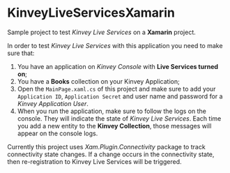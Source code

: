 # KinveyLiveServicesXamarin
Sample project to test *Kinvey Live Services* on a **Xamarin** project.

In order to test *Kinvey Live Services* with this application you need to make sure that:

1. You have an application on _Kinvey Console_ with __Live Services turned on__;
2. You have a __Books__ collection on your Kinvey Application;
3. Open the `MainPage.xaml.cs` of this project and make sure to add your `Application ID`, `Application Secret` and user name and password for a _Kinvey Application User_.
4. When you run the application, make sure to follow the logs on the console. They will
indicate the state of _Kinvey Live Services_. Each time you add a new entity to the __Kinvey Collection__, those messages will appear on the console logs.

Currently this project uses _Xam.Plugin.Connectivity_ package to track connectivity state changes. If a change occurs in the connectivity state, then re-registration to Kinvey Live Services will be triggered.

